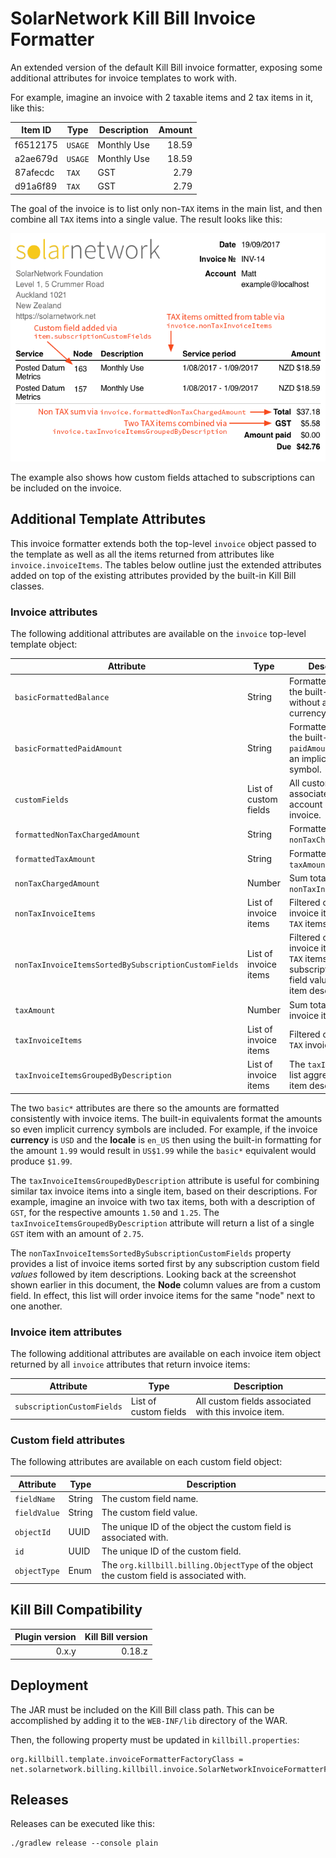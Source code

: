 SolarNetwork Kill Bill Invoice Formatter
========================================

An extended version of the default Kill Bill invoice formatter, exposing some additional attributes
for invoice templates to work with.

For example, imagine an invoice with 2 taxable items and 2 tax items in it, like this:

| Item ID  | Type    | Description  | Amount |
| -------- | ------- |------------- | -----: |
| f6512175 | `USAGE` | Monthly Use  |  18.59 |
| a2ae679d | `USAGE` | Monthly Use  |  18.59 |
| 87afecdc | `TAX`   | GST          |   2.79 |
| d91a6f89 | `TAX`   | GST          |   2.79 |

The goal of the invoice is to list only non-`TAX` items in the main list, and then combine all `TAX`
items into a single value. The result looks like this:

![invoice](src/docs/invoice-annotated.png)

The example also shows how custom fields attached to subscriptions can be included on the invoice.


Additional Template Attributes
------------------------------

This invoice formatter extends both the top-level `invoice` object passed to the template as well as
all the items returned from attributes like `invoice.invoiceItems`. The tables below outline just
the extended attributes added on top of the existing attributes provided by the built-in Kill Bill
classes.

### Invoice attributes

The following additional attributes are available on the `invoice` top-level template object:

| Attribute | Type | Description |
| --------- | ---- | ----------- |
| `basicFormattedBalance` | String | Formatted version of the built-in `balance` without an implicit currency symbol. |
| `basicFormattedPaidAmount` | String | Formatted version of the built-in `paidAmount` without an implicit currency symbol. |
| `customFields` | List of custom fields | All custom fields associated with the account owning the invoice. |
| `formattedNonTaxChargedAmount` | String | Formatted version of `nonTaxChargedAmount`. |
| `formattedTaxAmount` | String | Formatted version of `taxAmount`. |
| `nonTaxChargedAmount` | Number | Sum total of all `nonTaxInvoiceItems`. |
| `nonTaxInvoiceItems` | List of invoice items | Filtered copy of all invoice items _except_ `TAX` items. |
| `nonTaxInvoiceItemsSortedBySubscriptionCustomFields` | List of invoice items | Filtered copy of all invoice items _except_ `TAX` items, sorted by subscription custom field values and then item descriptions. |
| `taxAmount` | Number | Sum total of all `TAX` invoice items. |
| `taxInvoiceItems` | List of invoice items | Filtered copy of _only_ `TAX` invoice items. |
| `taxInvoiceItemsGroupedByDescription` | List of invoice items | The `taxInvoiceItems` list aggregated by item description. |

The two `basic*` attributes are there so the amounts are formatted consistently with invoice items.
The built-in equivalents format the amounts so even implicit currency symbols are included. For
example, if the invoice **currency** is `USD` and the **locale** is `en_US` then using the built-in
formatting for the amount `1.99` would result in `US$1.99` while the `basic*` equivalent would
produce `$1.99`.

The `taxInvoiceItemsGroupedByDescription` attribute is useful for combining similar tax invoice
items into a single item, based on their descriptions. For example, imagine an invoice with two tax
items, both with a description of `GST`, for the respective amounts `1.50` and `1.25`. The
`taxInvoiceItemsGroupedByDescription` attribute will return a list of a single `GST` item with an
amount of `2.75`.

The `nonTaxInvoiceItemsSortedBySubscriptionCustomFields` property provides a list of invoice items
sorted first by any subscription custom field _values_ followed by item descriptions. Looking back
at the screenshot shown earlier in this document, the **Node** column values are from a custom
field. In effect, this list will order invoice items for the same "node" next to one another.

### Invoice item attributes

The following additional attributes are available on each invoice item object returned by all
`invoice` attributes that return invoice items:

| Attribute | Type | Description |
| --------- | ---- | ----------- |
| `subscriptionCustomFields` | List of custom fields | All custom fields associated with this invoice item. |

### Custom field attributes

The following attributes are available on each custom field object:

| Attribute | Type | Description |
| --------- | ---- | ----------- |
| `fieldName` | String | The custom field name. |
| `fieldValue` | String | The custom field value. |
| `objectId` | UUID | The unique ID of the object the custom field is associated with. |
| `id` | UUID | The unique ID of the custom field. |
| `objectType` | Enum | The `org.killbill.billing.ObjectType` of the object the custom field is associated with. |


Kill Bill Compatibility
-----------------------

| Plugin version | Kill Bill version |
| -------------: | ----------------: |
| 0.x.y          | 0.18.z            |


Deployment
----------

The JAR must be included on the Kill Bill class path. This can be accomplished by
adding it to the `WEB-INF/lib` directory of the WAR.

Then, the following property must be updated in `killbill.properties`:

```
org.killbill.template.invoiceFormatterFactoryClass = net.solarnetwork.billing.killbill.invoice.SolarNetworkInvoiceFormatterFactory
```

Releases
--------

Releases can be executed like this:

```
./gradlew release --console plain
```

